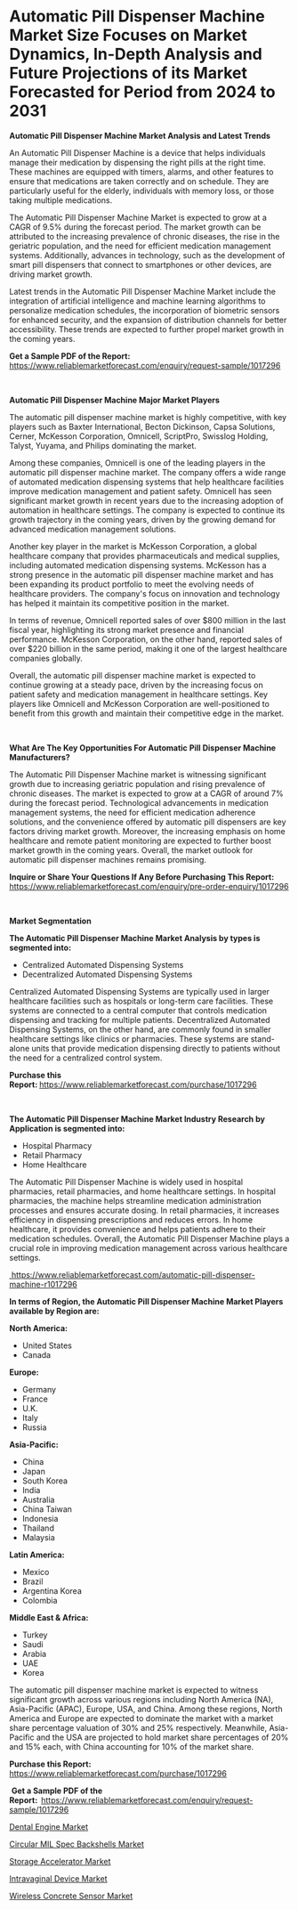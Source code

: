 <p><h1>Automatic Pill Dispenser Machine Market Size Focuses on Market Dynamics, In-Depth Analysis and Future Projections of its Market Forecasted for Period from 2024 to 2031</h1></p><p><strong>Automatic Pill Dispenser Machine Market Analysis and Latest Trends</strong></p>
<p><p>An Automatic Pill Dispenser Machine is a device that helps individuals manage their medication by dispensing the right pills at the right time. These machines are equipped with timers, alarms, and other features to ensure that medications are taken correctly and on schedule. They are particularly useful for the elderly, individuals with memory loss, or those taking multiple medications.</p><p>The Automatic Pill Dispenser Machine Market is expected to grow at a CAGR of 9.5% during the forecast period. The market growth can be attributed to the increasing prevalence of chronic diseases, the rise in the geriatric population, and the need for efficient medication management systems. Additionally, advances in technology, such as the development of smart pill dispensers that connect to smartphones or other devices, are driving market growth.</p><p>Latest trends in the Automatic Pill Dispenser Machine Market include the integration of artificial intelligence and machine learning algorithms to personalize medication schedules, the incorporation of biometric sensors for enhanced security, and the expansion of distribution channels for better accessibility. These trends are expected to further propel market growth in the coming years.</p></p>
<p><strong>Get a Sample PDF of the Report:&nbsp;</strong> <a href="https://www.reliablemarketforecast.com/enquiry/request-sample/1017296">https://www.reliablemarketforecast.com/enquiry/request-sample/1017296</a></p>
<p>&nbsp;</p>
<p><strong>Automatic Pill Dispenser Machine Major Market Players</strong></p>
<p><p>The automatic pill dispenser machine market is highly competitive, with key players such as Baxter International, Becton Dickinson, Capsa Solutions, Cerner, McKesson Corporation, Omnicell, ScriptPro, Swisslog Holding, Talyst, Yuyama, and Philips dominating the market.</p><p>Among these companies, Omnicell is one of the leading players in the automatic pill dispenser machine market. The company offers a wide range of automated medication dispensing systems that help healthcare facilities improve medication management and patient safety. Omnicell has seen significant market growth in recent years due to the increasing adoption of automation in healthcare settings. The company is expected to continue its growth trajectory in the coming years, driven by the growing demand for advanced medication management solutions.</p><p>Another key player in the market is McKesson Corporation, a global healthcare company that provides pharmaceuticals and medical supplies, including automated medication dispensing systems. McKesson has a strong presence in the automatic pill dispenser machine market and has been expanding its product portfolio to meet the evolving needs of healthcare providers. The company's focus on innovation and technology has helped it maintain its competitive position in the market.</p><p>In terms of revenue, Omnicell reported sales of over $800 million in the last fiscal year, highlighting its strong market presence and financial performance. McKesson Corporation, on the other hand, reported sales of over $220 billion in the same period, making it one of the largest healthcare companies globally.</p><p>Overall, the automatic pill dispenser machine market is expected to continue growing at a steady pace, driven by the increasing focus on patient safety and medication management in healthcare settings. Key players like Omnicell and McKesson Corporation are well-positioned to benefit from this growth and maintain their competitive edge in the market.</p></p>
<p>&nbsp;</p>
<p><strong>What Are The Key Opportunities For Automatic Pill Dispenser Machine Manufacturers?</strong></p>
<p><p>The Automatic Pill Dispenser Machine market is witnessing significant growth due to increasing geriatric population and rising prevalence of chronic diseases. The market is expected to grow at a CAGR of around 7% during the forecast period. Technological advancements in medication management systems, the need for efficient medication adherence solutions, and the convenience offered by automatic pill dispensers are key factors driving market growth. Moreover, the increasing emphasis on home healthcare and remote patient monitoring are expected to further boost market growth in the coming years. Overall, the market outlook for automatic pill dispenser machines remains promising.</p></p>
<p><strong>Inquire or Share Your Questions If Any Before Purchasing This Report:</strong> <a href="https://www.reliablemarketforecast.com/enquiry/pre-order-enquiry/1017296">https://www.reliablemarketforecast.com/enquiry/pre-order-enquiry/1017296</a></p>
<p>&nbsp;</p>
<p><strong>Market Segmentation</strong></p>
<p><strong>The Automatic Pill Dispenser Machine Market Analysis by types is segmented into:</strong></p>
<p><ul><li>Centralized Automated Dispensing Systems</li><li>Decentralized Automated Dispensing Systems</li></ul></p>
<p><p>Centralized Automated Dispensing Systems are typically used in larger healthcare facilities such as hospitals or long-term care facilities. These systems are connected to a central computer that controls medication dispensing and tracking for multiple patients. Decentralized Automated Dispensing Systems, on the other hand, are commonly found in smaller healthcare settings like clinics or pharmacies. These systems are stand-alone units that provide medication dispensing directly to patients without the need for a centralized control system.</p></p>
<p><strong>Purchase this Report:&nbsp;</strong><a href="https://www.reliablemarketforecast.com/purchase/1017296">https://www.reliablemarketforecast.com/purchase/1017296</a></p>
<p>&nbsp;</p>
<p><strong>The Automatic Pill Dispenser Machine Market Industry Research by Application is segmented into:</strong></p>
<p><ul><li>Hospital Pharmacy</li><li>Retail Pharmacy</li><li>Home Healthcare</li></ul></p>
<p><p>The Automatic Pill Dispenser Machine is widely used in hospital pharmacies, retail pharmacies, and home healthcare settings. In hospital pharmacies, the machine helps streamline medication administration processes and ensures accurate dosing. In retail pharmacies, it increases efficiency in dispensing prescriptions and reduces errors. In home healthcare, it provides convenience and helps patients adhere to their medication schedules. Overall, the Automatic Pill Dispenser Machine plays a crucial role in improving medication management across various healthcare settings.</p></p>
<p><a href="https://www.reliablemarketforecast.com/automatic-pill-dispenser-machine-r1017296">&nbsp;https://www.reliablemarketforecast.com/automatic-pill-dispenser-machine-r1017296</a></p>
<p><strong>In terms of Region, the Automatic Pill Dispenser Machine Market Players available by Region are:</strong></p>
<p>
    <p> <strong> North America: </strong>
        <ul>
            <li>United States</li>
            <li>Canada</li>
        </ul>
        </p> 
    <p> <strong> Europe: </strong>
        <ul>
            <li>Germany</li>
            <li>France</li>
            <li>U.K.</li>
            <li>Italy</li>
            <li>Russia</li>
        </ul>
        </p> 
    <p> <strong> Asia-Pacific: </strong>
        <ul>
            <li>China</li>
            <li>Japan</li>
            <li>South Korea</li>
            <li>India</li>
            <li>Australia</li>
            <li>China Taiwan</li>
            <li>Indonesia</li>
            <li>Thailand</li>
            <li>Malaysia</li>
        </ul>
        </p> 
    <p> <strong> Latin America: </strong>
        <ul>
            <li>Mexico</li>
            <li>Brazil</li>
            <li>Argentina Korea</li>
            <li>Colombia</li>
        </ul>
        </p> 
    <p> <strong> Middle East & Africa: </strong>
        <ul>
            <li>Turkey</li>
            <li>Saudi</li>
            <li>Arabia</li>
            <li>UAE</li>
            <li>Korea</li>
        </ul>
    </p>
    </p>
<p><p>The automatic pill dispenser machine market is expected to witness significant growth across various regions including North America (NA), Asia-Pacific (APAC), Europe, USA, and China. Among these regions, North America and Europe are expected to dominate the market with a market share percentage valuation of 30% and 25% respectively. Meanwhile, Asia-Pacific and the USA are projected to hold market share percentages of 20% and 15% each, with China accounting for 10% of the market share.</p></p>
<p><strong>Purchase this Report: </strong><a href="https://www.reliablemarketforecast.com/purchase/1017296">https://www.reliablemarketforecast.com/purchase/1017296</a></p>
<p>&nbsp;<strong>Get a Sample PDF of the Report:&nbsp;&nbsp;</strong><a href="https://www.reliablemarketforecast.com/enquiry/request-sample/1017296">https://www.reliablemarketforecast.com/enquiry/request-sample/1017296</a></p>
<p><strong></strong></p>
<p><p><a href="https://github.com/gulaimolin/Market-Research-Report-List-6/blob/main/dental-engine-market.md">Dental Engine Market</a></p><p><a href="https://medium.com/@omamuller/evaluating-global-circular-mil-spec-backshells-market-trends-and-growth-opportunities-by-region-0dc473d7e8c5">Circular MIL Spec Backshells Market</a></p><p><a href="https://medium.com/@samirmayert184/storage-accelerator-market-size-by-type-cpu-gpu-asic-others-by-product-high-performance-08985e79a2f9">Storage Accelerator Market</a></p><p><a href="https://github.com/mauripalmi/Market-Research-Report-List-4/blob/main/intravaginal-device-market.md">Intravaginal Device Market</a></p><p><a href="https://medium.com/@clairhane_9803/wireless-concrete-sensor-market-growth-outlook-from-2024-to-2031-and-it-is-projecting-at-13-2-7c04bdac4940">Wireless Concrete Sensor Market</a></p></p>